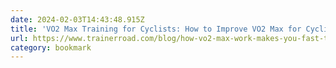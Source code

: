 ```yaml
---
date: 2024-02-03T14:43:48.915Z
title: 'VO2 Max Training for Cyclists: How to Improve VO2 Max for Cyclists & Get Faster'
url: https://www.trainerroad.com/blog/how-vo2-max-work-makes-you-fast-the-science-behind-it-all/
category: bookmark
---
```

